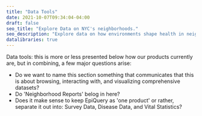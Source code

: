 ```yaml
---
title: "Data Tools"
date: 2021-10-07T09:34:04-04:00
draft: false
seo_title: "Explore Data on NYC's neighborhoods."
seo_description: "Explore data on how environments shape health in neighborhoods throughout New York City."
datalibraries: true
---
```


Data tools: this is more or less presented below how our products currently are, but in combining, a few major questions arise:
- Do we want to name this section something that communicates that this is about browsing, interacting with, and visualizing comprehensive datasets? 
- Do 'Neighborhood Reports' belog in here? 
- Does it make sense to keep EpiQuery as 'one product' or rather, separate it out into: Survey Data, Disease Data, and Vital Statistics? 